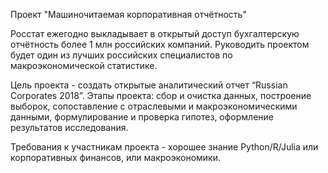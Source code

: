 Проект "Машиночитаемая корпоративная отчётность" 

Росстат ежегодно выкладывает в открытый доступ бухгалтерскую отчётность более 1 млн российских компаний. Руководить проектом будет один из лучших российских специалистов по макроэкономической статистике. 

Цель проекта - создать открытые аналитический отчет “Russian Сorporates 2018”. Этапы проекта: сбор и очистка данных, построение выборок, сопоставление с отраслевыми и макроэкономическими данными, формулирование и проверка гипотез, оформление результатов исследования. 

Требования к участникам проекта - хорошее знание Python/R/Julia или корпоративных финансов, или макроэкономики. 
